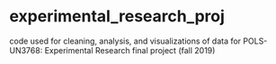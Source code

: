 # experimental_research_proj

code used for cleaning, analysis, and visualizations of data for POLS-UN3768: Experimental Research final project (fall 2019)
